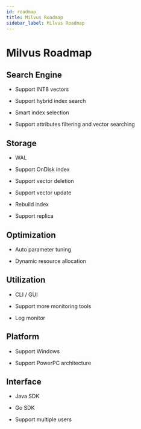 ```yaml
---
id: roadmap
title: Milvus Roadmap
sidebar_label: Milvus Roadmap
---
```


# Milvus Roadmap

## Search Engine

- Support INT8 vectors

- Support hybrid index search

- Smart index selection

- Support attributes filtering and vector searching 

## Storage

- WAL

- Support OnDisk index

- Support vector deletion

- Support vector update

- Rebuild index

- Support replica

## Optimization

- Auto parameter tuning

- Dynamic resource allocation

## Utilization

- CLI / GUI

- Support more monitoring tools

- Log monitor

## Platform

- Support Windows

- Support PowerPC architecture

## Interface

- Java SDK

- Go SDK

- Support multiple users
